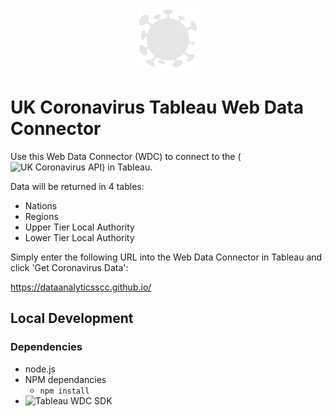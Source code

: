 <p align = "center">
  <img src="https://github.com/DataAnalyticsSCC/DataAnalyticsSCC.github.io/blob/main/COVID_ICON_GREY.png" alt="covid icon" width="100" height="100">
</p>

# UK Coronavirus Tableau Web Data Connector

Use this Web Data Connector (WDC) to connect to the (![UK Coronavirus API](https://coronavirus.data.gov.uk/)) in Tableau. 

Data will be returned in 4 tables:

* Nations
* Regions
* Upper Tier Local Authority
* Lower Tier Local Authority

Simply enter the following URL into the Web Data Connector in Tableau and click 'Get Coronavirus Data':

https://dataanalyticsscc.github.io/

## Local Development

### Dependencies

* node.js
* NPM dependancies
  * ```npm install```
* ![Tableau WDC SDK](https://tableau.github.io/webdataconnector/)
